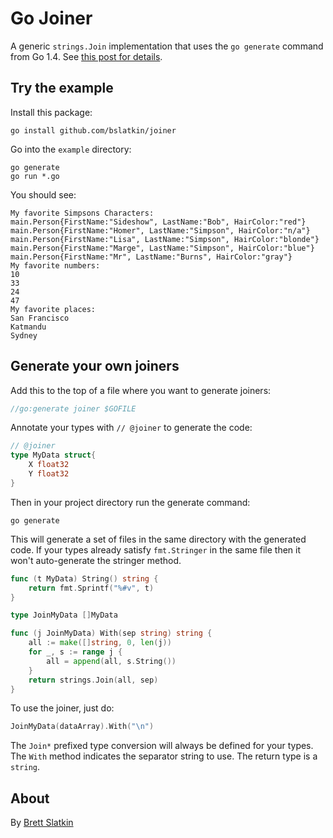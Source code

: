 # Go Joiner

A generic `strings.Join` implementation that uses the `go generate` command from Go 1.4. See [this post for details](http://blog.golang.org/generate).

## Try the example

Install this package:

```
go install github.com/bslatkin/joiner
```

Go into the `example` directory:

```
go generate
go run *.go
```

You should see:

```
My favorite Simpsons Characters:
main.Person{FirstName:"Sideshow", LastName:"Bob", HairColor:"red"}
main.Person{FirstName:"Homer", LastName:"Simpson", HairColor:"n/a"}
main.Person{FirstName:"Lisa", LastName:"Simpson", HairColor:"blonde"}
main.Person{FirstName:"Marge", LastName:"Simpson", HairColor:"blue"}
main.Person{FirstName:"Mr", LastName:"Burns", HairColor:"gray"}
My favorite numbers:
10
33
24
47
My favorite places:
San Francisco
Katmandu
Sydney
```

## Generate your own joiners

Add this to the top of a file where you want to generate joiners:

```go
//go:generate joiner $GOFILE
```

Annotate your types with `// @joiner` to generate the code:

```go
// @joiner
type MyData struct{
    X float32
    Y float32
}
```

Then in your project directory run the generate command:

```
go generate
```

This will generate a set of files in the same directory with the generated code. If your types already satisfy `fmt.Stringer` in the same file then it won't auto-generate the stringer method.

```go
func (t MyData) String() string {
    return fmt.Sprintf("%#v", t)
}

type JoinMyData []MyData

func (j JoinMyData) With(sep string) string {
    all := make([]string, 0, len(j))
    for _, s := range j {
        all = append(all, s.String())
    }
    return strings.Join(all, sep)
}
```

To use the joiner, just do:

```go
JoinMyData(dataArray).With("\n")
```

The `Join*` prefixed type conversion will always be defined for your types. The `With` method indicates the separator string to use. The return type is a `string`.

## About

By [Brett Slatkin](http://www.onebigfluke.com)
